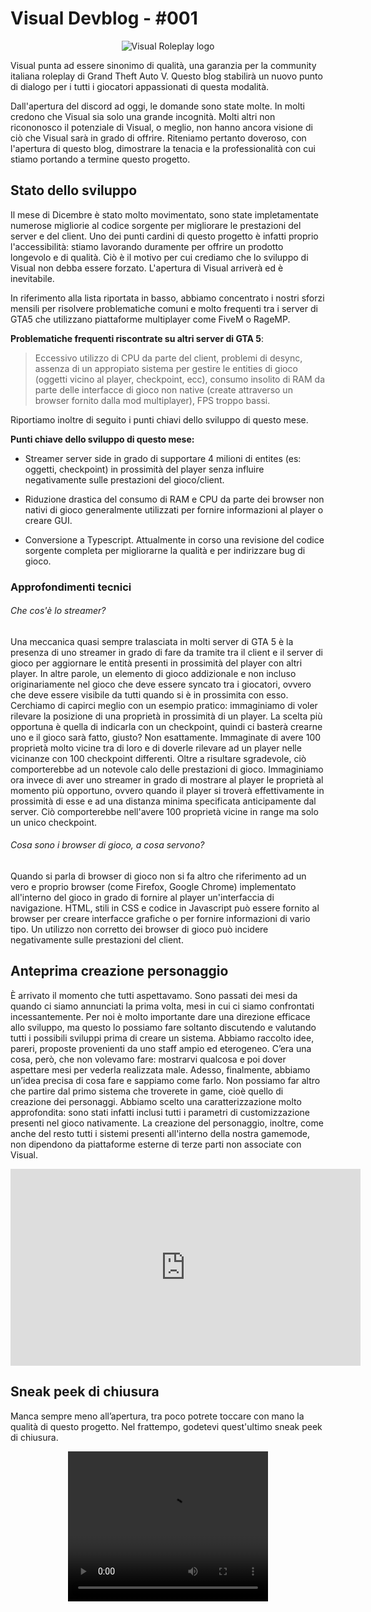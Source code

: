 # Visual Devblog - #001

<div align="center"><img src="https://i.imgur.com/eWuJmqE.png" alt="Visual Roleplay logo"/></div>

Visual punta ad essere sinonimo di qualità, una garanzia per la community italiana roleplay di Grand Theft Auto V. Questo blog stabilirà un nuovo punto di dialogo per i tutti i giocatori appassionati di questa modalità.

Dall'apertura del discord ad oggi, le domande sono state molte. In molti credono che Visual sia solo una grande incognità. Molti altri non ricononosco il potenziale di Visual, o meglio, non hanno ancora visione di ciò che Visual sarà in grado di offrire. Riteniamo pertanto doveroso, con l'apertura di questo blog, dimostrare la tenacia e la professionalità con cui stiamo portando a termine questo progetto.

## Stato dello sviluppo 
Il mese di Dicembre è stato molto movimentato, sono state impletamentate numerose migliorie al codice sorgente per migliorare le prestazioni del server e del client. Uno dei punti cardini di questo progetto è infatti proprio l'accessibilità: stiamo lavorando duramente per offrire un prodotto longevolo e di qualità. Ciò è il motivo per cui crediamo che lo sviluppo di Visual non debba essere forzato. L'apertura di Visual arriverà ed è inevitabile. 

In riferimento alla lista riportata in basso, abbiamo concentrato i nostri sforzi mensili per risolvere problematiche comuni e molto frequenti tra i server di GTA5 che utilizzano piattaforme multiplayer come FiveM o RageMP.

**Problematiche frequenti riscontrate su altri server di GTA 5**:
> Eccessivo utilizzo di CPU da parte del client, problemi di desync, assenza di un appropiato sistema per gestire le entities di gioco (oggetti vicino al player, checkpoint, ecc), consumo insolito di RAM da parte delle interfacce di gioco non native (create attraverso un browser fornito dalla mod multiplayer), FPS troppo bassi. 

Riportiamo inoltre di seguito i punti chiavi dello sviluppo di questo mese. 

**Punti chiave dello sviluppo di questo mese:**
* Streamer server side in grado di supportare 4 milioni di entites (es: oggetti, checkpoint) in prossimità del player senza influire negativamente sulle prestazioni del gioco/client.

* Riduzione drastica del consumo di RAM e CPU da parte dei browser non nativi di gioco generalmente utilizzati per fornire informazioni al player o creare GUI. 

* Conversione a Typescript. Attualmente in corso una revisione del codice sorgente completa per migliorarne la qualità e per indirizzare bug di gioco. 

### Approfondimenti tecnici

###### Che cos'è lo streamer?
Una meccanica quasi sempre tralasciata in molti server di GTA 5 è la presenza di uno streamer in grado di fare da tramite tra il client e il server di gioco per aggiornare le entità presenti in prossimità del player con altri player. In altre parole, un elemento di gioco addizionale e non incluso originariamente nel gioco che deve essere syncato tra i giocatori, ovvero che deve essere visibile da tutti quando si è in prossimita con esso. Cerchiamo di capirci meglio con un esempio pratico: immaginiamo di voler rilevare la posizione di una proprietà in prossimità di un player. La scelta più opportuna è quella di indicarla con un checkpoint, quindi ci basterà crearne uno e il gioco sarà fatto, giusto? Non esattamente. Immaginate di avere 100 proprietà molto vicine tra di loro e di doverle rilevare ad un player nelle vicinanze con 100 checkpoint differenti. Oltre a risultare sgradevole, ciò comporterebbe ad un notevole calo delle prestazioni di gioco. Immaginiamo ora invece di aver uno streamer in grado di mostrare al player le proprietà al momento più opportuno, ovvero quando il player si troverà effettivamente in prossimità di esse e ad una distanza minima specificata anticipamente dal server. Ciò comporterebbe nell'avere 100 proprietà vicine in range ma solo un unico checkpoint.

###### Cosa sono i browser di gioco, a cosa servono?
Quando si parla di browser di gioco non si fa altro che riferimento ad un vero e proprio browser (come Firefox, Google Chrome) implementato all'interno del gioco in grado di fornire al player un'interfaccia di navigazione. HTML, stili in CSS e codice in Javascript può essere fornito al browser per creare interfacce grafiche o per fornire informazioni di vario tipo. Un utilizzo non corretto dei browser di gioco può incidere negativamente sulle prestazioni del client.

## Anteprima creazione personaggio
È arrivato il momento che tutti aspettavamo. Sono passati dei mesi da quando ci siamo annunciati la prima volta, mesi in cui ci siamo confrontati incessantemente. 
Per noi è molto importante dare una direzione efficace allo sviluppo, ma questo lo possiamo fare soltanto discutendo e valutando tutti i possibili sviluppi prima di creare un sistema. 
Abbiamo raccolto idee, pareri, proposte provenienti da uno staff ampio ed eterogeneo. 
C’era una cosa, però, che non volevamo fare: mostrarvi qualcosa e poi dover aspettare mesi per vederla realizzata male. Adesso, finalmente, abbiamo un’idea precisa di cosa fare e sappiamo come farlo.
Non possiamo far altro che partire dal primo sistema che troverete in game, cioè quello di creazione dei personaggi. Abbiamo scelto una caratterizzazione molto approfondita: sono stati infatti inclusi tutti i parametri di customizzazione presenti nel gioco nativamente. La creazione del personaggio, inoltre, come anche del resto tutti i sistemi presenti all'interno della nostra gamemode, non dipendono da piattaforme esterne di terze parti non associate con Visual.

<div align="center"><iframe width="560" height="315" src="https://www.youtube.com/embed/cXYDWlLhDwY" frameborder="0" allow="accelerometer; autoplay; clipboard-write; encrypted-media; gyroscope; picture-in-picture" allowfullscreen></iframe></div>

## Sneak peek di chiusura
Manca sempre meno all’apertura, tra poco potrete toccare con mano la qualità di questo progetto. 
Nel frattempo, godetevi quest'ultimo sneak peek di chiusura. 

<div align="center">
  <video width="320" height="240" controls><source src="https://i.imgur.com/m7NXFvj.mp4" type="video/mp4"></video>
</div>
